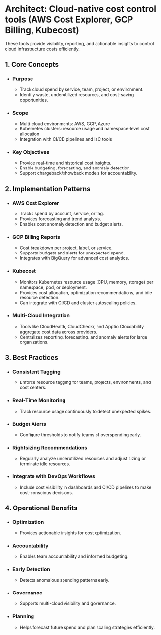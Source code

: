 # Architect: Cloud-native cost control tools (AWS Cost Explorer, GCP Billing, Kubecost)

These tools provide visibility, reporting, and actionable insights to control cloud infrastructure costs efficiently.

## 1. Core Concepts
- ### Purpose
	- Track cloud spend by service, team, project, or environment.
	- Identify waste, underutilized resources, and cost-saving opportunities.
- ### Scope
	- Multi-cloud environments: AWS, GCP, Azure
	- Kubernetes clusters: resource usage and namespace-level cost allocation
	- Integration with CI/CD pipelines and IaC tools
- ### Key Objectives
	- Provide real-time and historical cost insights.
	- Enable budgeting, forecasting, and anomaly detection.
	- Support chargeback/showback models for accountability.
## 2. Implementation Patterns
- ### AWS Cost Explorer
	- Tracks spend by account, service, or tag.
	- Provides forecasting and trend analysis.
	- Enables cost anomaly detection and budget alerts.
- ### GCP Billing Reports
	- Cost breakdown per project, label, or service.
	- Supports budgets and alerts for unexpected spend.
	- Integrates with BigQuery for advanced cost analytics.
- ### Kubecost
	- Monitors Kubernetes resource usage (CPU, memory, storage) per namespace, pod, or deployment.
	- Provides cost allocation, optimization recommendations, and idle resource detection.
	- Can integrate with CI/CD and cluster autoscaling policies.
- ### Multi-Cloud Integration
	- Tools like CloudHealth, CloudCheckr, and Apptio Cloudability aggregate cost data across providers.
	- Centralizes reporting, forecasting, and anomaly alerts for large organizations.
## 3. Best Practices
- ### Consistent Tagging
	- Enforce resource tagging for teams, projects, environments, and cost centers.
- ### Real-Time Monitoring
	- Track resource usage continuously to detect unexpected spikes.
- ### Budget Alerts
	- Configure thresholds to notify teams of overspending early.
- ### Rightsizing Recommendations
	- Regularly analyze underutilized resources and adjust sizing or terminate idle resources.
- ### Integrate with DevOps Workflows
	- Include cost visibility in dashboards and CI/CD pipelines to make cost-conscious decisions.
## 4. Operational Benefits
- ### Optimization
	- Provides actionable insights for cost optimization.
- ### Accountability
	- Enables team accountability and informed budgeting.
- ### Early Detection
	- Detects anomalous spending patterns early.
- ### Governance
	- Supports multi-cloud visibility and governance.
- ### Planning
	- Helps forecast future spend and plan scaling strategies efficiently.